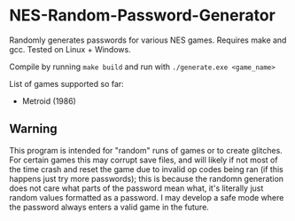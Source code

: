 # NES-Random-Password-Generator
Randomly generates passwords for various NES games.
Requires make and gcc. Tested on Linux + Windows.

Compile by running `make build`
and run with `./generate.exe <game_name>`

List of games supported so far:
- Metroid (1986)

## Warning
This program is intended for "random" runs of games or to create glitches. For certain games this may corrupt save files, and will likely if not most of the time crash and reset the game due to invalid op codes being ran (if this happens just try more passwords); this is because the randomn generation does not care what parts of the password mean what, it's literally just random values formatted as a password. I may develop a safe mode where the password always enters a valid game in the future.
